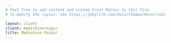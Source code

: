 ```yaml
---
# Feel free to add content and custom Front Matter to this file.
# To modify the layout, see https://jekyllrb.com/docs/themes/#overriding-theme-defaults

layout: client
client: medishineraipur
title: Medishine Raipur
---
```

